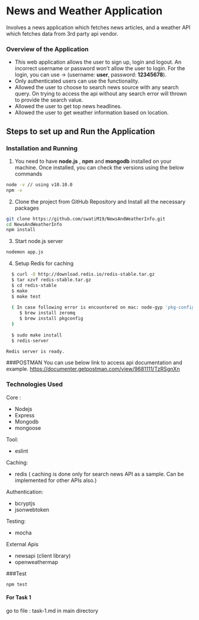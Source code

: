 # News and Weather Application

Involves a news application which fetches news articles, and a weather API which fetches data from 3rd party api vendor.

### Overview of the Application
* This web application allows the user to sign up, login and logout. An incorrect username or password won't allow the user to login. For the login, you can use -> (username: **user**, password: **12345678**).
* Only authenticated users can use the functionality.
* Allowed the user to choose to search news source with any search query. On trying to access the api without any search error will thrown to provide the search value.
* Allowed the user to get top news headlines.
* Allowed the user to get weather information based on location. 


## Steps to set up and Run the Application

### Installation and Running
1. You need to have **node.js** , **npm** and **mongodb** installed on your machine. Once installed, you can check the versions using the below commands

```sh
node -v // using v10.10.0
npm -v
```


2. Clone the project from GitHub Repository and Install all the necessary packages

```sh
git clone https://github.com/swatiM19/NewsAndWeatherInfo.git
cd NewsAndWeatherInfo
npm install
```

3. Start node.js server

```sh
nodemon app.js
```
4. Setup Redis for caching

```sh
  $ curl -O http://download.redis.io/redis-stable.tar.gz
  $ tar xzvf redis-stable.tar.gz
  $ cd redis-stable
  $ make
  $ make test
  
  ( In case following error is encountered on mac: node-gyp 'pkg-config: command not found', run following command:
     $ brew install zeromq
     $ brew install pkgconfig
  )
  
  $ sudo make install
  $ redis-server

Redis server is ready.

```


###POSTMAN
You can use below link to access api documentation and example.
https://documenter.getpostman.com/view/9681111/TzRSgnXn

### Technologies Used
Core :
* Nodejs
* Express
* Mongodb
* mongoose

Tool: 
* eslint

Caching: 
* redis
( caching is done only for search news API as a sample. Can be implemented for other APIs also.)

Authentication: 
* bcryptjs
* jsonwebtoken

Testing:
* mocha 

External Apis
* newsapi (client library)
* openweathermap 

###Test

```shell script
npm test
```

#### For Task 1 
go to file : task-1.md in main directory